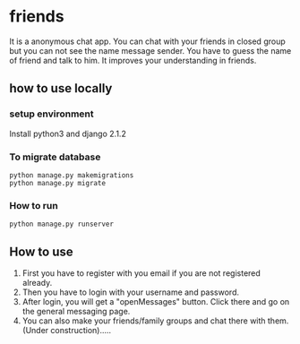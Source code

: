 # friends
It is a anonymous chat app. You can chat with your friends in closed group but you can not see the name message sender. You have to guess the name of friend and talk to him. It improves your understanding in friends.

## how to use locally
### setup environment
Install python3 and django 2.1.2

### To migrate database

    python manage.py makemigrations
    python manage.py migrate

### How to run
    
    python manage.py runserver
    
## How to use

1. First you have to register with you email if you are not registered already.
2. Then you have to login with your username and password.
3. After login, you will get a "openMessages" button. Click there and go on the general messaging page.
4. You can also make your friends/family groups and chat there with them.(Under construction).....  



